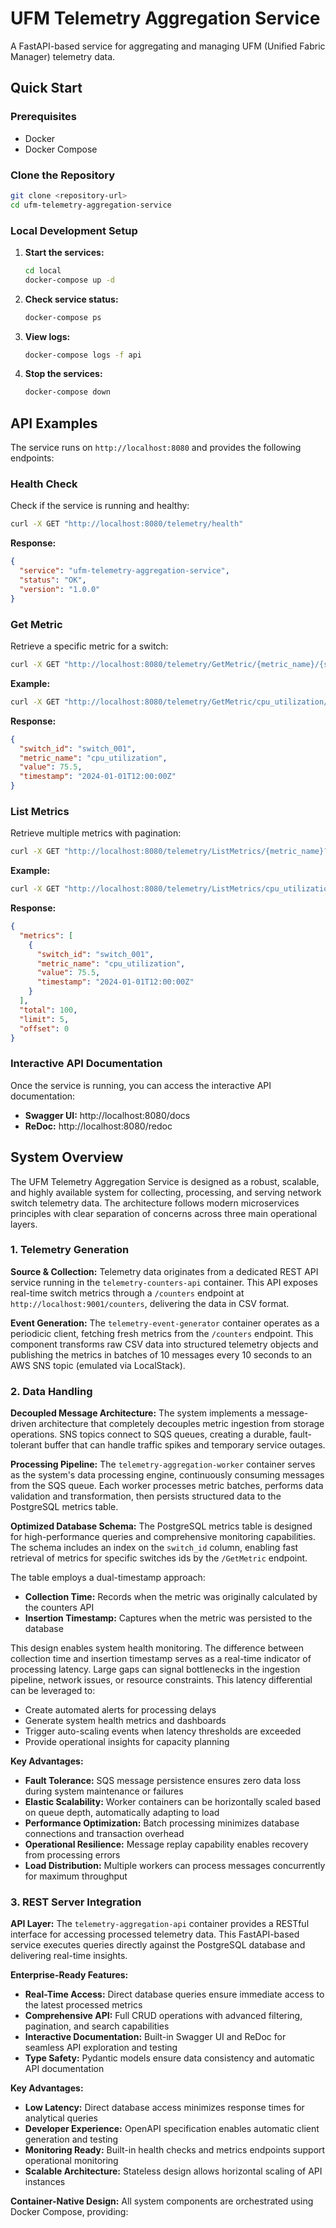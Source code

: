 # UFM Telemetry Aggregation Service

A FastAPI-based service for aggregating and managing UFM (Unified Fabric Manager) telemetry data.

## Quick Start

### Prerequisites

- Docker
- Docker Compose

### Clone the Repository

```bash
git clone <repository-url>
cd ufm-telemetry-aggregation-service
```

### Local Development Setup

1. **Start the services:**
   ```bash
   cd local
   docker-compose up -d
   ```

2. **Check service status:**
   ```bash
   docker-compose ps
   ```

3. **View logs:**
   ```bash
   docker-compose logs -f api
   ```

4. **Stop the services:**
   ```bash
   docker-compose down
   ```

## API Examples

The service runs on `http://localhost:8080` and provides the following endpoints:

### Health Check

Check if the service is running and healthy:

```bash
curl -X GET "http://localhost:8080/telemetry/health"
```

**Response:**
```json
{
  "service": "ufm-telemetry-aggregation-service",
  "status": "OK",
  "version": "1.0.0"
}
```

### Get Metric

Retrieve a specific metric for a switch:

```bash
curl -X GET "http://localhost:8080/telemetry/GetMetric/{metric_name}/{switch_id}"
```

**Example:**
```bash
curl -X GET "http://localhost:8080/telemetry/GetMetric/cpu_utilization/switch_001"
```

**Response:**
```json
{
  "switch_id": "switch_001",
  "metric_name": "cpu_utilization",
  "value": 75.5,
  "timestamp": "2024-01-01T12:00:00Z"
}
```

### List Metrics

Retrieve multiple metrics with pagination:

```bash
curl -X GET "http://localhost:8080/telemetry/ListMetrics/{metric_name}?limit=10&offset=0"
```

**Example:**
```bash
curl -X GET "http://localhost:8080/telemetry/ListMetrics/cpu_utilization?limit=5&offset=0"
```

**Response:**
```json
{
  "metrics": [
    {
      "switch_id": "switch_001",
      "metric_name": "cpu_utilization",
      "value": 75.5,
      "timestamp": "2024-01-01T12:00:00Z"
    }
  ],
  "total": 100,
  "limit": 5,
  "offset": 0
}
```

### Interactive API Documentation

Once the service is running, you can access the interactive API documentation:

- **Swagger UI:** http://localhost:8080/docs
- **ReDoc:** http://localhost:8080/redoc

## System Overview

The UFM Telemetry Aggregation Service is designed as a robust, scalable, and highly available system for collecting, processing, and serving network switch telemetry data. The architecture follows modern microservices principles with clear separation of concerns across three main operational layers.

### 1. Telemetry Generation

**Source & Collection:**
Telemetry data originates from a dedicated REST API service running in the `telemetry-counters-api` container. This API exposes real-time switch metrics through a `/counters` endpoint at `http://localhost:9001/counters`, delivering the data in CSV format.

**Event Generation:**
The `telemetry-event-generator` container operates as a periodicic client, fetching fresh metrics from the `/counters` endpoint. This component transforms raw CSV data into structured telemetry objects and publishing the metrics in  batches of 10 messages every 10 seconds to an AWS SNS topic (emulated via LocalStack).

### 2. Data Handling

**Decoupled Message Architecture:**
The system implements a message-driven architecture that completely decouples metric ingestion from storage operations. SNS topics connect to SQS queues, creating a durable, fault-tolerant buffer that can handle traffic spikes and temporary service outages.

**Processing Pipeline:**
The `telemetry-aggregation-worker` container serves as the system's data processing engine, continuously consuming messages from the SQS queue. Each worker processes metric batches, performs data validation and transformation, then persists structured data to the PostgreSQL metrics table.

**Optimized Database Schema:**
The PostgreSQL metrics table is designed for high-performance queries and comprehensive monitoring capabilities. The schema includes an index on the `switch_id` column, enabling fast retrieval of metrics for specific switches ids by the `/GetMetric` endpoint.

The table employs a dual-timestamp approach:
- **Collection Time:** Records when the metric was originally calculated by the counters API
- **Insertion Timestamp:** Captures when the metric was persisted to the database

This design enables system health monitoring. The difference between collection time and insertion timestamp serves as a real-time indicator of processing latency. Large gaps can signal bottlenecks in the ingestion pipeline, network issues, or resource constraints. This latency differential can be leveraged to:
- Create automated alerts for processing delays
- Generate system health metrics and dashboards  
- Trigger auto-scaling events when latency thresholds are exceeded
- Provide operational insights for capacity planning

**Key Advantages:**
- **Fault Tolerance:** SQS message persistence ensures zero data loss during system maintenance or failures
- **Elastic Scalability:** Worker containers can be horizontally scaled based on queue depth, automatically adapting to load
- **Performance Optimization:** Batch processing minimizes database connections and transaction overhead
- **Operational Resilience:** Message replay capability enables recovery from processing errors
- **Load Distribution:** Multiple workers can process messages concurrently for maximum throughput

### 3. REST Server Integration

**API Layer:**
The `telemetry-aggregation-api` container provides a RESTful interface for accessing processed telemetry data. This FastAPI-based service executes queries directly against the PostgreSQL database and delivering real-time
insights.

**Enterprise-Ready Features:**
- **Real-Time Access:** Direct database queries ensure immediate access to the latest processed metrics
- **Comprehensive API:** Full CRUD operations with advanced filtering, pagination, and search capabilities  
- **Interactive Documentation:** Built-in Swagger UI and ReDoc for seamless API exploration and testing
- **Type Safety:** Pydantic models ensure data consistency and automatic API documentation

**Key Advantages:**
- **Low Latency:** Direct database access minimizes response times for analytical queries
- **Developer Experience:** OpenAPI specification enables automatic client generation and testing
- **Monitoring Ready:** Built-in health checks and metrics endpoints support operational monitoring
- **Scalable Architecture:** Stateless design allows horizontal scaling of API instances

**Container-Native Design:**
All system components are orchestrated using Docker Compose, providing:

